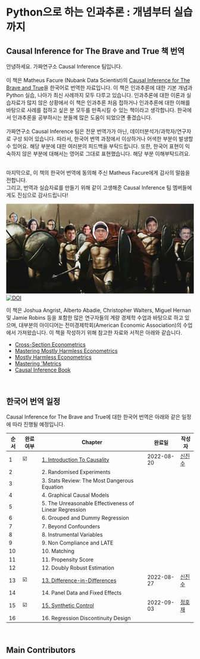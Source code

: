 # Python으로 하는 인과추론 : 개념부터 실습까지

## Causal Inference for The Brave and True 책 번역 

안녕하세요. 가짜연구소 Causal Inference 팀입니다.   
<br> 
이 책은 Matheus Facure (Nubank Data Scientist)의 [Causal Inference for The Brave and True](https://matheusfacure.github.io/python-causality-handbook/landing-page.html)을 한국어로 번역한 자료입니다. 이 책은 인과추론에 대한 기본 개념과 Python 실습, 나아가 최신 사례까지 모두 다루고 있습니다. 인과추론에 대한 이론과 실습자료가 많지 않은 상황에서 이 책은 인과추론 처음 접하거나 인과추론에 대한 이해를 바탕으로 사례를 접하고 싶은 분 모두를 만족시킬 수 있는 책이라고 생각합니다. 한국에서 인과추론을 공부하시는 분들께 많은 도움이 되었으면 좋겠습니다.   
<br>
가짜연구소 Causal Inference 팀은 전문 번역가가 아닌, 데이터분석가/과학자/연구자로 구성 되어 있습니다. 따라서, 한국어 번역 과정에서 이상하거나 어색한 부분이 발생할 수 있어요. 해당 부분에 대한 여러분의 피드백을 부탁드립니다. 또한, 한국어 표현이 익숙하지 않은 부분에 대해서는 영어로 그대로 표현했습니다. 해당 부분 이해부탁드려요. 

<br>
마지막으로, 이 책의 한국어 번역에 동의해 주신 Matheus Facure에게 감사의 말씀을 전합니다.<br>
그리고, 번역과 실습자료를 만들기 위해 같이 고생해준 Causal Inference 팀 멤버들에게도 진심으로 감사드립니다!   
<br>

![img](data/img/brave-and-true.png)
[![DOI](https://zenodo.org/badge/255903310.svg)](https://zenodo.org/badge/latestdoi/255903310)


이 책은 Joshua Angrist, Alberto Abadie, Christopher Walters, Miguel Hernan 및 Jamie Robins 등을 포함한 많은 연구자들의 계량 경제학 수업과 바탕으로 하고 있으며, 대부분의 아이디어는 전미경제학회(American Economic Association)의 수업에서 가져왔습니다. 이 책을 작성하기 위해 참고한 자료와 서적은 아래와 같습니다.   

* [Cross-Section Econometrics](https://www.aeaweb.org/conference/cont-ed/2017-webcasts)
* [Mastering Mostly Harmless Econometrics](https://www.aeaweb.org/conference/cont-ed/2020-webcasts)
* [Mostly Harmless Econometrics](https://www.mostlyharmlesseconometrics.com/)
* [Mastering 'Metrics](https://www.masteringmetrics.com/)
* [Causal Inference Book](https://www.hsph.harvard.edu/miguel-hernan/causal-inference-book/)

<br>

## 한국어 번역 일정 

Causal Inference for The Brave and True에 대한 한국어 번역은 아래와 같은 일정에 따라 진행될 예정입니다. 

| 순서 | 완료여부 | Chapter | 완료일 | 작성자 |
| ------ | -- |----------- |------|------|
| 1 | ☑️ | [1. Introduction To Causality](https://github.com/TeamCausality/Causal-Inference-with-Python/blob/main/01-Introduction-To-Causality.ipynb) | 2022-08-20 | [신진수](https://github.com/jsshin2019)
| 2 |  | 2. Randomised Experiments | | |
| 3 |  | 3. Stats Review: The Most Dangerous Equation | | |
| 4 |  | 4. Graphical Causal Models | | |
| 5 |  | 5. The Unreasonable Effectiveness of Linear Regression | | |
| 6 |  | 6. Grouped and Dummy Regression | | |
| 7 |  | 7. Beyond Confounders | | |
| 8 |  | 8. Instrumental Variables | | |
| 9 |  | 9. Non Compliance and LATE | | |
| 10 |  | 10. Matching | | |
| 11 |  | 11. Propensity Score | | |
| 12 |  | 12. Doubly Robust Estimation | | |
| 13 | ☑️ | [13. Difference-in-Differences](https://github.com/TeamCausality/Causal-Inference-with-Python/blob/main/13-Difference-in-Differences.ipynb) | 2022-08-27 | [신진수](https://github.com/jsshin2019) |
| 14 |  | 14. Panel Data and Fixed Effects | | |
| 15 | ☑️ | [15. Synthetic Control](https://github.com/TeamCausality/Causal-Inference-with-Python/blob/main/15-Synthetic-Control.ipynb) | 2022-09-03 | [정호재](https://github.com/wjdghwo)
| 16 |  | 16. Regression Discontinuity Design | | |

<br>

## Main Contributors

